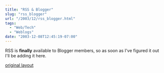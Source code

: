 ```yaml
---
title: "RSS & Blogger"
slug: "rss_blogger"
url: "/2003/12/rss_blogger.html"
tags:
  - "Web/Tech"
  - "Weblogs"
date: "2003-12-08T12:45:19-07:00"
---
```

<p>RSS is <b>finally</b> available to Blogger members, so as soon as I've figured it out I'll be adding it here.</p>
<p class="previous"><a href="/previous/2003/12/rss_blogger.html" rel="syndication nofollow" class="u-syndication" >original layout</a></p>
